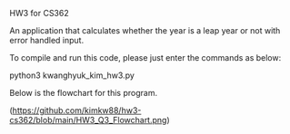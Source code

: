 HW3 for CS362

An application that calculates whether the year is a leap year or not with error handled input.

To compile and run this code, please just enter the commands as below:

python3 kwanghyuk_kim_hw3.py


Below is the flowchart for this program.

(https://github.com/kimkw88/hw3-cs362/blob/main/HW3_Q3_Flowchart.png)
